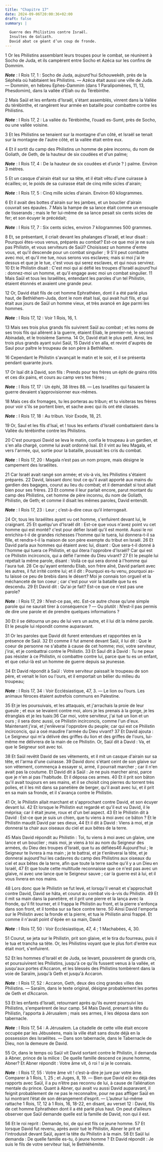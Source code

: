 ```yaml
---
title: "Chapitre 17"
date: 2024-09-06T20:00:36+02:00
draft: false
summary: |
  
  Guerre des Philistins contre Israël.
  Insultes de Goliath.
  David abat ce géant d’un coup de fronde.
---
```



1 Or les Philistins assemblant leurs troupes pour le combat, se réunirent à Socho de Juda, et ils campèrent entre Socho et Azéca sur les confins de Dommim.

***Note*** :  I Rois 17, 1 : Socho de Juda, aujourd'hui Schouwekéh, près de la Séphéla où habitaient les Philistins. ― Azéca était aussi une ville de Juda. ― Dommim, en hébreu Ephes-Dammim (dans 1 Paralipomènes, 11, 13, Phesdomim), dans la vallée d’Elah ou du Térébinthe.

2 Mais Saül et les enfants d'Israël, s'étant assemblés, vinrent dans la Vallée du térébinthe, et rangèrent leur armée en bataille pour combattre contre les Philistins.

***Note*** :  I Rois 17, 2 : La vallée du Térébinthe, l’ouadi es-Sumt, près de Socho, ou une vallée voisine.

3 Et les Philistins se tenaient sur la montagne d'un côté, et Israël se tenait sur la montagne de l'autre côté, et la vallée était entre eux.


4 Et il sortit du camp des Philistins un homme de père inconnu, du nom de Goliath, de Geth, de la hauteur de six coudées et d'un palme;

***Note*** :  I Rois 17, 4 : De la hauteur de six coudées et d’un(e ? ) palme. Environ 3 mètres.

5 Et un casque d'airain était sur sa tête, et il était vêtu d'une cuirasse à écailles; or, le poids de sa cuirasse était de cinq mille sicles d'airain;

***Note*** :  I Rois 17, 5 : Cinq mille sicles d’airain. Environ 60 kilogrammes.

6 Et il avait des bottes d'airain sur les jambes, et un bouclier d'airain couvrait ses épaules. 7 Mais la hampe de sa lance était comme un ensouple de tisserands ; mais le fer lui-même de sa lance pesait six cents sicles de fer; et son écuyer le précédait;

***Note*** :  I Rois 17, 7 : Six cents sicles, environ 7 kilogrammes 500 grammes.

8 Et, se présentant, il criait devant les phalanges d'Israël, et leur disait : Pourquoi êtes-vous venus, préparés au combat? Est-ce que moi je ne suis pas Philistin, et vous serviteurs de Saül? Choisissez un homme d'entre vous, et qu'il descende pour un combat singulier ; 9 S'il peut combattre avec moi, et qu'il me tue, nous serons vos esclaves; mais si moi j'ai le dessus et que je le tue, c'est vous qui serez esclaves, et qui nous servirez. 10 Et le Philistin disait : C'est moi qui ai défié les troupes d'Israël aujourd'hui : donnez-moi un homme, et qu'il engage avec moi un combat singulier. 11 Mais Saül et tous les Israélites, entendant les paroles d'un tel Philistin, étaient étonnés et avaient une grande peur.


12 Or, David était fils de cet homme Ephrathéen, dont il a été parlé plus haut, de Bethléhem-Juda, dont le nom était Isaï, qui avait huit fils, et qui était aux jours de Saül un homme vieux, et très avancé en âge parmi les hommes.

***Note*** :  I Rois 17, 12 : Voir 1 Rois, 16, 1.

13 Mais ses trois plus grands fils suivirent Saül au combat ; et les noms de ses trois fils qui allèrent à la guerre, étaient Eliab, le premier-né, le second Abinadab, et le troisième Samma. 14 Or, David était le plus petit. Ainsi, les trois plus grands ayant suivi Saül, 15 David s'en alla, et revint d'auprès de Saul pour paître le troupeau de son père à Bethléhem.


16 Cependant le Philistin s'avançait le matin et le soir, et il se présenta pendant quarante jours.


17 Or Isaï dit à David, son fils : Prends pour tes frères un éphi de grains rôtis et ces dix pains, et cours au camp vers tes frères ;

***Note*** :  I Rois 17, 17 : Un éphi, 38 litres 88. ― Les Israélites qui faisaient la guerre devaient s’approvisionner eux-mêmes.

18 Mais ces dix fromages, tu les porteras au tribun; et tu visiteras tes frères pour voir s'ils se portent bien, et sache avec qui ils ont été classés.

***Note*** :  I Rois 17, 18 : Au tribun. Voir Exode, 18, 21.

19 Or, Saul et les fils d'Isaï, et ! tous les enfants d'Israël combattaient dans la Vallée du térébinthe contre les Philistins.


20 C'est pourquoi David se leva le matin, confia le troupeau à un gardien, et s'en alla chargé, comme lui avait ordonné Isaï. Et il vint au lieu Magala, et vers l'armée, qui, sortie pour la bataille, poussait les cris du combat.

***Note*** :  I Rois 17, 20 : Magala n’est pas un nom propre, mais désigne le campement des Israélites.

21 Car Israël avait rangé son armée; et vis-à vis, les Philistins s'étaient préparés. 22 David, laissant donc tout ce qu'il avait apporté aux mains du gardien des bagages, courut au lieu du combat; et il demandait si tout allait bien pour ses frères. 23 Et comme il leur parlait encore, parut montant du camp des Philistins, cet homme de père inconnu, du nom de Goliath, Philistin, de Geth; et comme il disait les mêmes paroles, David entendit.

***Note*** :  I Rois 17, 23 : Leur ; c’est-à-dire ceux qu’il interrogeait.

24 Or, tous les Israélites ayant vu cet homme, s'enfuirent devant lui, le craignant. 25 Et quelqu'un d'Israël dit : Est-ce que vous n'avez point vu cet homme qui est monté? c'est pour défier Israël qu'il est monté. Aussi le roi enrichira-t-il de grandes richesses l'homme qui le tuera, lui donnera-t-il sa fille, et rendra-t-il la maison de son père exempte du tribut en Israël. 26 Et David parla aux hommes qui étaient avec lui, disant : Que sera-t-il donné à l'homme qui tuera ce Philistin, et qui ôtera l'opprobre d'Israël? Car qui est ce Philistin incirconcis, qui a défié l'armée du Dieu vivant? 27 Et le peuple lui répétait la même parole, disant : Voilà ce qui sera donné à l'homme qui l'aura tué. 28 Ce qu'ayant entendu Eliab, son frère aîné, David parlant avec les autres, il fut irrité contre lui; et il dit : Pourquoi es-tu venu, pourquoi as-tu laissé ce peu de brebis dans le désert? Moi je connais ton orgueil et la méchanceté de ton coeur ; car c'est pour voir la bataille que tu es descendu. 29 Et David dit :
Qu'ai-je fait? Est-ce que ce n'est pas une parole?

***Note*** :  I Rois 17, 29 : N’est-ce pas, etc. Est-ce autre chose qu’une simple parole qui ne saurait tirer à conséquence ? ― Ou plutôt : N’est-il pas permis de dire une parole et de prendre quelques informations ?

30 Et il se détourna un peu de lui vers un autre, et il lui dit la même parole. Et le peuple lui répondit comme auparavant.


31 Or les paroles que David dit furent entendues et rapportées en la présence de Saül. 32 Et comme il fut amené devant Saül, il lui dit : Que le coeur de personne ne s'abatte à cause de cet homme; moi, votre serviteur, j'irai, et je combattrai contre le Philistin. 33 Et Saul dit à David : Tu ne peux pas résister à ce Philistin, ni combattre contre lui, parce que tu es un enfant, et que celui-là est un homme de guerre depuis sa jeunesse.


34 Et David répondit à Saül : Votre serviteur paissait le troupeau de son père, et venait le lion ou l'ours, et il emportait un bélier du milieu du troupeau;

***Note*** :  I Rois 17, 34 : Voir Ecclésiastique, 47, 3. ― Le lion ou l’ours. Les animaux féroces étaient autrefois communs en Palestine.

35 Et je les poursuivais, et les attaquais, et j'arrachais la proie de leur gueule ; et eux se levaient contre moi, alors je les prenais à la gorge, je les étranglais et je les tuais:36 Car moi, votre serviteur, j'ai tué un lion et un ours ; il sera donc aussi, ce Philistin incirconcis, comme l'un d'eux. Maintenant j'irai, et j'enlèverai l'opprobre du peuple; car qui est ce Philistin incirconcis, qui a osé maudire l'armée du Dieu vivant? 37 Et David ajouta : Le Seigneur qui m'a délivré des griffes du lion et des griffes de l'ours, lui-même me délivrera de la main de ce Philistin. Or, Saül dit à David : Va, et que le Seigneur soit avec toi.


38 Et Saül revêtit David de ses vêtements, et il mit un casque d'airain sur sa tête, et l'arma d'une cuirasse. 39 David donc s'étant ceint de son glaive sur son vêtement, commença à essayer si, armé, il pourrait marcher ; car il n'en avait pas la coutume. Et David dit à Saül : Je ne puis marcher ainsi, parce que je n'en ai pas l'habitude. Et il déposa ces armes. 40 Et il prit son bâton qu'il avait toujours en ses mains, et il se choisit cinq pierres du torrent très polies, et il les mit dans sa panetière de berger, qu'il avait avec lui, et il prit en sa main sa fronde, et il s'avança contre le Philistin.


41 Or, le Philistin allait marchant et s'approchant contre David, et son écuyer devant lui. 42 Et lorsque le Philistin eut regardé et qu'il eut vu David, il le méprisa; car il était jeune, roux et d'un bel aspect. 43 Et le Philistin dit à David : Est-ce que je suis un chien, que tu viens à moi avec ce bâton ? Et le Philistin maudit David par ses dieux, 44 Et il dit à David : Viens à moi, et je donnerai ta chair aux oiseaux du ciel et aux bêtes de la terre.

45 Mais David répondit au Philistin : Toi, tu viens à moi avec un glaive, une lance et un bouclier ; mais moi, je viens à toi au nom du Seigneur des armées, du Dieu des troupes d'Israël, que tu as défiées46 Aujourd'hui ; le Seigneur te livrera à ma main ; je te battrai, et je t'enlèverai la tête, et je donnerai aujourd'hui les cadavres du camp des Philistins aux oiseaux du ciel et aux bêtes de la terre, afin que toute la terre sache qu'il y a un Dieu en Israël, 47 Et que toute cette multitude reconnaisse que ce n'est pas avec un glaive, ni avec une lance que le Seigneur sauve ; car la guerre est à lui, et il vous livrera en nos mains.


48 Lors donc que le Philistin se fut levé, et lorsqu'il venait et s'approchait contre David, David se hâta, et courut au combat vis-à-vis du Philistin. 49 Et il mit sa main dans la panetière, et il prit une pierre et la lança avec la fronde, qu'il fit tourner, et il frappa le Philistin au front, et la pierre s'enfonça dans son front, et il tomba sur sa face contre terre. 50 Ainsi David l'emporta sur le Philistin avec la fronde et la pierre, et tua le Philistin ainsi frappé. Et comme il n'avait point d'épée en sa main, David

***Note*** :  I Rois 17, 50 : Voir Ecclésiastique, 47, 4 ; 1 Machabées, 4, 30.

51 Courut, se jeta sur le Philistin, prit son glaive, et le tira du fourreau, puis il le tua et trancha sa tête. Or, les Philistins voyant que le plus fort d'entre eux était mort, s'enfuirent.


52 Et les hommes d'Israël et de Juda, se levant, poussèrent de grands cris, et poursuivirent les Philistins, jusqu'à ce qu'ils fussent venus à la vallée, et jusqu'aux portes d'Accaron, et les blessés des Philistins tombèrent dans la voie de Saraïm, jusqu'à Geth et jusqu'à Accaron.

***Note*** :  I Rois 17, 52 : Accaron, Geth, deux des cinq grandes villes des Philistins. ― Saraïm, dans le texte original, désigne probablement les portes de Geth et d’Accaron.

53 Et les enfants d'Israël, retournant après qu'ils eurent poursuivi les Philistins, s'emparèrent de leur camp. 54 Mais David, prenant la tête du Philistin, l'apporta à Jérusalem ; mais ses armes, il les déposa dans son tabernacle.

***Note*** :  I Rois 17, 54 : A Jérusalem. La citadelle de cette ville était encore occupée par les Jébuséens, mais la ville était sans doute déjà en la possession des Israélites. ― Dans son tabernacle, dans le Tabernacle de Dieu, non la demeure de David.


55 Or, dans le temps où Saül vit David sortant contre le Philistin, il demanda à Abner, prince de la milice : De quelle famille descend ce jeune homme, Abner? Et Abner répondit : Votre âme vit, ô roi ! si je le connais.

***Note*** :  I Rois 17, 55 : Votre âme vit ! c’est-à-dire je jure par votre âme. Comparer à 1 Rois, 1, 25 ; et Juges, 8, 19. ― Bien que David eût eu déjà des rapports avec Saül, il a pu n’être pas reconnu de lui, à cause de l’aliénation mentale du prince. Quant à Abner, qui avait vu aussi David auparavant, il feignit probablement de ne pas le reconnaître, pour ne pas affliger Saül en lui montrant l’état de son dérangement d’esprit. ― L’auteur lui-même rattache 1 Rois, 17, 12 à 1 Rois, 16, 18-22, en disant, au verset 12 : David, fils de cet homme Ephrathéen dont il a été parlé plus haut. On peut d’ailleurs observer que Saül demande quelle est la famille de David, non qui il est.

56 Et le roi reprit : Demande, toi, de qui est fils ce jeune homme. 57 Et lorsque David fut revenu, après avoir tué le Philistin, Abner le prit et l'introduisit devant Saül, ayant la tête du Philistin à la main. 58 Et Saül lui demanda : De quelle famille es-tu, ô jeune homme ? Et David répondit : Je suis le fils de votre serviteur Isaï, le Bethléhémite.


